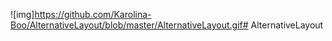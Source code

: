 ![img]https://github.com/Karolina-Boo/AlternativeLayout/blob/master/AlternativeLayout.gif# AlternativeLayout
